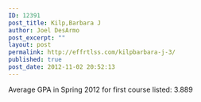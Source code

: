 ```yaml
---
ID: 12391
post_title: Kilp,Barbara J
author: Joel DesArmo
post_excerpt: ""
layout: post
permalink: http://effrtlss.com/kilpbarbara-j-3/
published: true
post_date: 2012-11-02 20:52:13
---
```

<p>Average GPA in Spring 2012 for first course listed: 3.889</p>